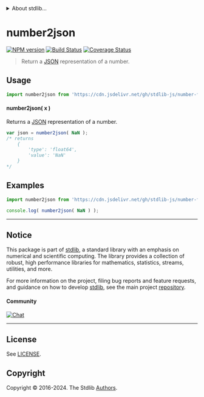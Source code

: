 <!--

@license Apache-2.0

Copyright (c) 2022 The Stdlib Authors.

Licensed under the Apache License, Version 2.0 (the "License");
you may not use this file except in compliance with the License.
You may obtain a copy of the License at

   http://www.apache.org/licenses/LICENSE-2.0

Unless required by applicable law or agreed to in writing, software
distributed under the License is distributed on an "AS IS" BASIS,
WITHOUT WARRANTIES OR CONDITIONS OF ANY KIND, either express or implied.
See the License for the specific language governing permissions and
limitations under the License.

-->


<details>
  <summary>
    About stdlib...
  </summary>
  <p>We believe in a future in which the web is a preferred environment for numerical computation. To help realize this future, we've built stdlib. stdlib is a standard library, with an emphasis on numerical and scientific computation, written in JavaScript (and C) for execution in browsers and in Node.js.</p>
  <p>The library is fully decomposable, being architected in such a way that you can swap out and mix and match APIs and functionality to cater to your exact preferences and use cases.</p>
  <p>When you use stdlib, you can be absolutely certain that you are using the most thorough, rigorous, well-written, studied, documented, tested, measured, and high-quality code out there.</p>
  <p>To join us in bringing numerical computing to the web, get started by checking us out on <a href="https://github.com/stdlib-js/stdlib">GitHub</a>, and please consider <a href="https://opencollective.com/stdlib">financially supporting stdlib</a>. We greatly appreciate your continued support!</p>
</details>

# number2json

[![NPM version][npm-image]][npm-url] [![Build Status][test-image]][test-url] [![Coverage Status][coverage-image]][coverage-url] <!-- [![dependencies][dependencies-image]][dependencies-url] -->

> Return a [JSON][json] representation of a number.

<!-- Section to include introductory text. Make sure to keep an empty line after the intro `section` element and another before the `/section` close. -->

<section class="intro">

</section>

<!-- /.intro -->

<!-- Package usage documentation. -->



<section class="usage">

## Usage

```javascript
import number2json from 'https://cdn.jsdelivr.net/gh/stdlib-js/number-float64-to-json@deno/mod.js';
```

#### number2json( x )

Returns a [JSON][json] representation of a number.

```javascript
var json = number2json( NaN );
/* returns
    {
        'type': 'float64',
        'value': 'NaN'
    }
*/
```

<!-- For guidance on reviving a JSON-serialized [`Buffer`][@stdlib/buffer/ctor], see [`reviver()`][@stdlib/buffer/reviver]. -->

</section>

<!-- /.usage -->

<!-- Package usage notes. Make sure to keep an empty line after the `section` element and another before the `/section` close. -->

<section class="notes">

</section>

<!-- /.notes -->

<!-- Package usage examples. -->

<section class="examples">

## Examples

<!-- eslint no-undef: "error" -->

```javascript
import number2json from 'https://cdn.jsdelivr.net/gh/stdlib-js/number-float64-to-json@deno/mod.js';

console.log( number2json( NaN ) );
```

</section>

<!-- /.examples -->

<!-- Section to include cited references. If references are included, add a horizontal rule *before* the section. Make sure to keep an empty line after the `section` element and another before the `/section` close. -->

<section class="references">

</section>

<!-- /.references -->

<!-- Section for related `stdlib` packages. Do not manually edit this section, as it is automatically populated. -->

<section class="related">

</section>

<!-- /.related -->

<!-- Section for all links. Make sure to keep an empty line after the `section` element and another before the `/section` close. -->


<section class="main-repo" >

* * *

## Notice

This package is part of [stdlib][stdlib], a standard library with an emphasis on numerical and scientific computing. The library provides a collection of robust, high performance libraries for mathematics, statistics, streams, utilities, and more.

For more information on the project, filing bug reports and feature requests, and guidance on how to develop [stdlib][stdlib], see the main project [repository][stdlib].

#### Community

[![Chat][chat-image]][chat-url]

---

## License

See [LICENSE][stdlib-license].


## Copyright

Copyright &copy; 2016-2024. The Stdlib [Authors][stdlib-authors].

</section>

<!-- /.stdlib -->

<!-- Section for all links. Make sure to keep an empty line after the `section` element and another before the `/section` close. -->

<section class="links">

[npm-image]: http://img.shields.io/npm/v/@stdlib/number-float64-to-json.svg
[npm-url]: https://npmjs.org/package/@stdlib/number-float64-to-json

[test-image]: https://github.com/stdlib-js/number-float64-to-json/actions/workflows/test.yml/badge.svg?branch=main
[test-url]: https://github.com/stdlib-js/number-float64-to-json/actions/workflows/test.yml?query=branch:main

[coverage-image]: https://img.shields.io/codecov/c/github/stdlib-js/number-float64-to-json/main.svg
[coverage-url]: https://codecov.io/github/stdlib-js/number-float64-to-json?branch=main

<!--

[dependencies-image]: https://img.shields.io/david/stdlib-js/number-float64-to-json.svg
[dependencies-url]: https://david-dm.org/stdlib-js/number-float64-to-json/main

-->

[chat-image]: https://img.shields.io/gitter/room/stdlib-js/stdlib.svg
[chat-url]: https://app.gitter.im/#/room/#stdlib-js_stdlib:gitter.im

[stdlib]: https://github.com/stdlib-js/stdlib

[stdlib-authors]: https://github.com/stdlib-js/stdlib/graphs/contributors

[umd]: https://github.com/umdjs/umd
[es-module]: https://developer.mozilla.org/en-US/docs/Web/JavaScript/Guide/Modules

[deno-url]: https://github.com/stdlib-js/number-float64-to-json/tree/deno
[umd-url]: https://github.com/stdlib-js/number-float64-to-json/tree/umd
[esm-url]: https://github.com/stdlib-js/number-float64-to-json/tree/esm
[branches-url]: https://github.com/stdlib-js/number-float64-to-json/blob/main/branches.md

[stdlib-license]: https://raw.githubusercontent.com/stdlib-js/number-float64-to-json/main/LICENSE

[json]: http://www.json.org/

</section>

<!-- /.links -->
